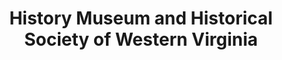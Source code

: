---
layout: repo
title: "History Museum and Historical Society of Western Virginia"
id: 16733
permalink: repos/16733/
---